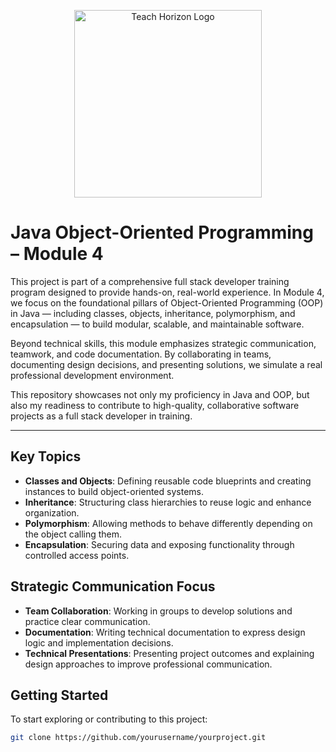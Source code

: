 <p align="center">
  <img src="https://d9hhrg4mnvzow.cloudfront.net/lp.3035tech.com/96c1669d-logo-teach-horiz-branco_1000000000000000000028.png" alt="Teach Horizon Logo" width="300"/>
</p>

# Java Object-Oriented Programming – Module 4

This project is part of a comprehensive full stack developer training program designed to provide hands-on, real-world experience. In Module 4, we focus on the foundational pillars of Object-Oriented Programming (OOP) in Java — including classes, objects, inheritance, polymorphism, and encapsulation — to build modular, scalable, and maintainable software.

Beyond technical skills, this module emphasizes strategic communication, teamwork, and code documentation. By collaborating in teams, documenting design decisions, and presenting solutions, we simulate a real professional development environment.

This repository showcases not only my proficiency in Java and OOP, but also my readiness to contribute to high-quality, collaborative software projects as a full stack developer in training.

---

## Key Topics

- **Classes and Objects**: Defining reusable code blueprints and creating instances to build object-oriented systems.
- **Inheritance**: Structuring class hierarchies to reuse logic and enhance organization.
- **Polymorphism**: Allowing methods to behave differently depending on the object calling them.
- **Encapsulation**: Securing data and exposing functionality through controlled access points.

## Strategic Communication Focus

- **Team Collaboration**: Working in groups to develop solutions and practice clear communication.
- **Documentation**: Writing technical documentation to express design logic and implementation decisions.
- **Technical Presentations**: Presenting project outcomes and explaining design approaches to improve professional communication.

## Getting Started

To start exploring or contributing to this project:

```bash
git clone https://github.com/yourusername/yourproject.git
